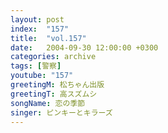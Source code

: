 ```yaml
---
layout: post
index:  "157"
title:  "vol.157"
date:   2004-09-30 12:00:00 +0300
categories: archive
tags: [警察]
youtube: "157"
greetingM: 松ちゃん出版
greetingT: 高スズムシ
songName: 恋の季節
singer: ピンキーとキラーズ
---
```

